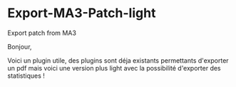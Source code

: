 # Export-MA3-Patch-light
Export patch from MA3 

Bonjour, 

Voici un plugin utile, des plugins sont déja existants permettants d'exporter un pdf mais voici une version plus light avec la possibilité d'exporter des statistiques ! 
